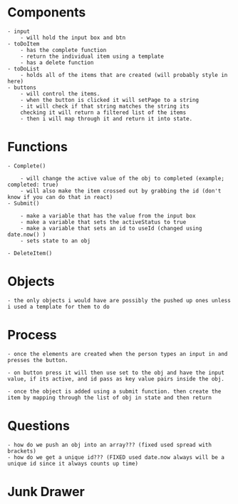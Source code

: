# Components
    - input
        - will hold the input box and btn
    - toDoItem
        - has the complete function
        - return the individual item using a template
        - has a delete function 
    - toDoList
        - holds all of the items that are created (will probably style in here)
    - buttons
        - will control the items.
        - when the button is clicked it will setPage to a string
        - it will check if that string matches the string its 
        checking it will return a filtered list of the items
        - then i will map through it and return it into state.
        
# Functions
    - Complete()

        - will change the active value of the obj to completed (example; completed: true)
        - will also make the item crossed out by grabbing the id (don't know if you can do that in react)
    - Submit()

        - make a variable that has the value from the input box
        - make a variable that sets the activeStatus to true
        - make a variable that sets an id to useId (changed using date.now() )
        - sets state to an obj

    - DeleteItem()

# Objects
    - the only objects i would have are possibly the pushed up ones unless i used a template for them to do
# Process
    - once the elements are created when the person types an input in and presses the button.

    - on button press it will then use set to the obj and have the input value, if its active, and id pass as key value pairs inside the obj.

    - once the object is added using a submit function. then create the item by mapping through the list of obj in state and then return 
# Questions
    - how do we push an obj into an array??? (fixed used spread with brackets)
    - how do we get a unique id??? (FIXED used date.now always will be a unique id since it always counts up time)
# Junk Drawer

